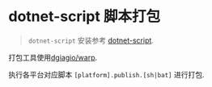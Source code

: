 # dotnet-script 脚本打包

> `dotnet-script` 安装参考 [dotnet-script](https://github.com/Allen-Wei/Notebook/blob/master/CSharp/dotnet-script.md).

打包工具使用[dgiagio/warp](https://github.com/dgiagio/warp).

执行各平台对应脚本 `[platform].publish.[sh|bat]` 进行打包.
